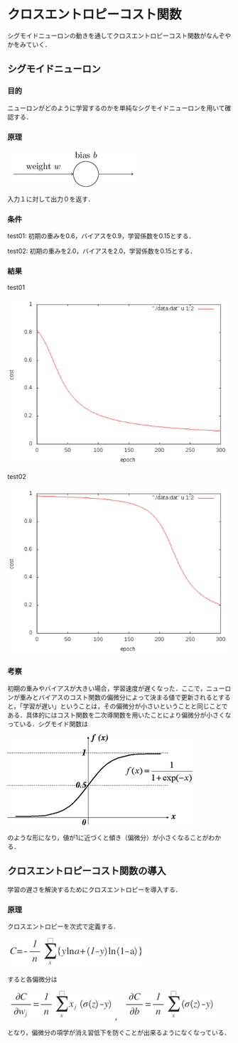# クロスエントロピーコスト関数
シグモイドニューロンの動きを通してクロスエントロピーコスト関数がなんぞやかをみていく．

## シグモイドニューロン
### 目的
ニューロンがどのように学習するのかを単純なシグモイドニューロンを用いて確認する．

### 原理
![sigmoid](fig/sigmoid.png)

入力１に対して出力０を返す．

### 条件
test01: 初期の重みを0.6，バイアスを0.9，学習係数を0.15とする．

test02: 初期の重みを2.0，バイアスを2.0，学習係数を0.15とする．

### 結果
test01

![](fig/wb0609.png)

test02

![](fig/wb22.png)

### 考察
初期の重みやバイアスが大きい場合，学習速度が遅くなった．ここで，ニューロンが重みとバイアスのコスト関数の偏微分によって決まる値で更新されるとすると，「学習が遅い」ということは，その偏微分が小さいということと同じことである．具体的にはコスト関数を二次導関数を用いたことにより偏微分が小さくなっている．シグモイド関数は

![](fig/sigmoid_fig.png)

のような形になり，値が1に近づくと傾き（偏微分）が小さくなることがわかる．

## クロスエントロピーコスト関数の導入
学習の遅さを解決するためにクロスエントロピーを導入する．

### 原理
クロスエントロピーを次式で定義する．

![](fig/cross.png)

すると各偏微分は

![](fig/equ01.png)，
![](fig/equ02.png)

となり，偏微分の項学が消え習低下を防ぐことが出来るようになくなっている．
